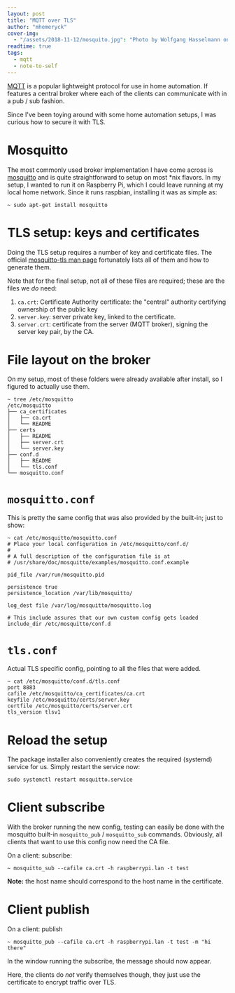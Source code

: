 ```yaml
---
layout: post
title: "MQTT over TLS"
author: "mhemeryck"
cover-img:
  - "/assets/2018-11-12/mosquito.jpg": "Photo by Wolfgang Hasselmann on Unsplash"
readtime: true
tags:
  - mqtt
  - note-to-self
---
```


[MQTT] is a popular lightweight protocol for use in home automation.
If features a central broker where each of the clients can communicate with in a pub / sub fashion.

Since I've been toying around with some home automation setups, I was curious how to secure it with TLS.

# Mosquitto

The most commonly used broker implementation I have come across is [mosquitto] and is quite straightforward to setup on most \*nix flavors.
In my setup, I wanted to run it on Raspberry Pi, which I could leave running at my local home network.
Since it runs raspbian, installing it was as simple as:

    ~ sudo apt-get install mosquitto

# TLS setup: keys and certificates

Doing the TLS setup requires a number of key and certificate files.
The official [mosquitto-tls man page] fortunately lists all of them and how to generate them.

Note that for the final setup, not all of these files are required; these are the files we _do_ need:

1. `ca.crt`: Certificate Authority certificate: the "central" authority certifying ownership of the public key
1. `server.key`: server private key, linked to the certificate.
1. `server.crt`: certificate from the server (MQTT broker), signing the server key pair, by the CA.

# File layout on the broker

On my setup, most of these folders were already available after install, so I figured to actually use them.

    ~ tree /etc/mosquitto
    /etc/mosquitto
    ├── ca_certificates
    │   ├── ca.crt
    │   └── README
    ├── certs
    │   ├── README
    │   ├── server.crt
    │   └── server.key
    ├── conf.d
    │   ├── README
    │   └── tls.conf
    └── mosquitto.conf

# `mosquitto.conf`

This is pretty the same config that was also provided by the built-in; just to show:

    ~ cat /etc/mosquitto/mosquitto.conf
    # Place your local configuration in /etc/mosquitto/conf.d/
    #
    # A full description of the configuration file is at
    # /usr/share/doc/mosquitto/examples/mosquitto.conf.example

    pid_file /var/run/mosquitto.pid

    persistence true
    persistence_location /var/lib/mosquitto/

    log_dest file /var/log/mosquitto/mosquitto.log

    # This include assures that our own custom config gets loaded
    include_dir /etc/mosquitto/conf.d

# `tls.conf`

Actual TLS specific config, pointing to all the files that were added.

    ~ cat /etc/mosquitto/conf.d/tls.conf
    port 8883
    cafile /etc/mosquitto/ca_certificates/ca.crt
    keyfile /etc/mosquitto/certs/server.key
    certfile /etc/mosquitto/certs/server.crt
    tls_version tlsv1

# Reload the setup

The package installer also conveniently creates the required (systemd) service for us.
Simply restart the service now:

    sudo systemctl restart mosquitto.service

# Client subscribe

With the broker running the new config, testing can easily be done with the mosquitto built-in `mosquitto_pub` / `mosquitto_sub` commands.
Obviously, all clients that want to use this config now need the CA file.

On a client: subscribe:

    ~ mosquitto_sub --cafile ca.crt -h raspberrypi.lan -t test

**Note:** the host name should correspond to the host name in the certificate.

# Client publish

On a client: publish

    ~ mosquitto_pub --cafile ca.crt -h raspberrypi.lan -t test -m "hi there"

In the window running the subscribe, the message should now appear.

Here, the clients do _not_ verify themselves though, they just use the certificate to encrypt traffic over TLS.

[mqtt]: https://en.wikipedia.org/wiki/MQTT
[mosquitto]: https://mosquitto.org/
[mosquitto-tls man page]: https://mosquitto.org/man/mosquitto-tls-7.html
